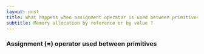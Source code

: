 ```yaml
---
layout: post
title: What happens when assignment operator is used between primitives and objects.
subtitle: Memory allocation by reference or by value ?
---
```


### Assignment (=) operator used between primitives
